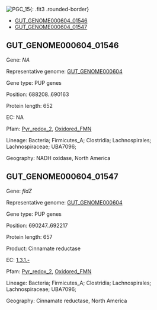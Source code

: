 ![PGC_15](../static/images/Clusters_figure/PGC_15.jpg){: .fit3 .rounded-border}

<ul id="myTab" class="nav nav-tabs">
  <li class="active">
        <a href="#tab1" data-toggle="tab">GUT_GENOME000604_01546</a>
  </li>
<li><a href="#tab2" data-toggle="tab">GUT_GENOME000604_01547</a></li>
</ul>

<div id="myTabContent" class="tab-content">
  <div class="tab-pane fade in active" id="tab1">

<h2 id="GUT_GENOME000604_01546">GUT_GENOME000604_01546</h2>
<p>Gene: <em>NA</em>
<p>Representative genome: <a href="https://www.ebi.ac.uk/metagenomics/genomes/MGYG-HGUT-00127">GUT_GENOME000604</a></p>
<p>Gene type: PUP genes</p>
<p>Position: 688208..690163</p>
<p>Protein length: 652</p>
<p>EC: NA</p>
<p>Pfam: <a href="http://pfam.xfam.org/family/Pyr_redox_2">Pyr_redox_2</a>, <a href="http://pfam.xfam.org/family/Oxidored_FMN">Oxidored_FMN</a></p>
<p>Lineage: Bacteria; Firmicutes_A; Clostridia; Lachnospirales; Lachnospiraceae; UBA7096; </p>
<p>Geography: NADH oxidase, North America</p>
  </div>

  <div class="tab-pane fade" id="tab2">

<h2 id="GUT_GENOME000604_01547">GUT_GENOME000604_01547</h2>
<p>Gene: <em>fldZ</em></p>
<p>Representative genome: <a href="https://www.ebi.ac.uk/metagenomics/genomes/MGYG-HGUT-00127">GUT_GENOME000604</a></p>
<p>Gene type: PUP genes</p>
<p>Position: 690247..692217</p>
<p>Protein length: 657</p>
<p>Product: Cinnamate reductase</p>
<p>EC: <a href="https://www.brenda-enzymes.org/enzyme.php?ecno=1.3.1.-">1.3.1.-</a></p>
<p>Pfam: <a href="http://pfam.xfam.org/family/Pyr_redox_2">Pyr_redox_2</a>, <a href="http://pfam.xfam.org/family/Oxidored_FMN">Oxidored_FMN</a></p>
<p>Lineage: Bacteria; Firmicutes_A; Clostridia; Lachnospirales; Lachnospiraceae; UBA7096; </p>
<p>Geography: Cinnamate reductase, North America</p>

  </div>
</div>
